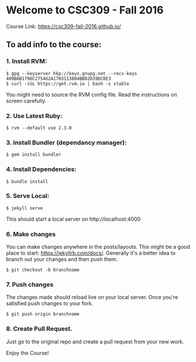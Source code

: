 # Welcome to CSC309 - Fall 2016

Course Link: https://csc309-fall-2016.github.io/
## To add info to the course:

### 1. Install RVM:
<pre><code>$ gpg --keyserver hkp://keys.gnupg.net --recv-keys 409B6B1796C275462A1703113804BB82D39DC0E3
$ curl -sSL https://get.rvm.io | bash -s stable</pre></code>
You might need to  source the RVM config file. Read the instructions on screen carefully.

### 2. Use Latest Ruby:
<pre><code>$ rvm --default use 2.3.0</pre></code>

### 3. Install Bundler (dependancy manager):
<pre><code>$ gem install bundler</pre></code>

### 4. Install Dependencies:
<pre><code>$ bundle install</pre></code>

### 5. Serve Local:
<pre><code>$ jekyll serve</pre></code>

This should start a local server on http://localhost:4000

### 6. Make changes
You can make changes anywhere in the posts/layouts. This might be a good place to start: https://jekyllrb.com/docs/. Generally it's a better idea to branch out your changes and then push them.
<pre><code>$ git checkout -b branchname</pre></code>

### 7. Push changes
The changes made should reload live on your local server. Once you're satisfied push changes to your fork.
<pre><code>$ git push origin branchname</pre></code>

### 8. Create Pull Request.
Just go to the original repo and create a pull request from your new work.

Enjoy the Course!
